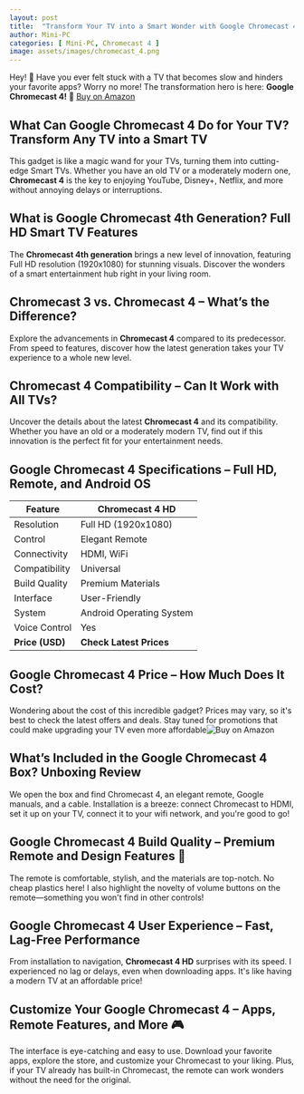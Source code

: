 ```yaml
---
layout: post
title:  "Transform Your TV into a Smart Wonder with Google Chromecast 4! 🌟"
author: Mini-PC
categories: [ Mini-PC, Chromecast 4 ]
image: assets/images/chromecast_4.png
---
```


Hey! 👋 Have you ever felt stuck with a TV that becomes slow and hinders your favorite apps? Worry no more! The transformation hero is here: **Google Chromecast 4!** 🚀 [Buy on Amazon](https://amzn.to/47H6Osk)

## What Can Google Chromecast 4 Do for Your TV? Transform Any TV into a Smart TV
This gadget is like a magic wand for your TVs, turning them into cutting-edge Smart TVs. Whether you have an old TV or a moderately modern one, **Chromecast 4** is the key to enjoying YouTube, Disney+, Netflix, and more without annoying delays or interruptions.

## What is Google Chromecast 4th Generation? Full HD Smart TV Features
The **Chromecast 4th generation** brings a new level of innovation, featuring Full HD resolution (1920x1080) for stunning visuals. Discover the wonders of a smart entertainment hub right in your living room.

## Chromecast 3 vs. Chromecast 4 – What’s the Difference?
Explore the advancements in **Chromecast 4** compared to its predecessor. From speed to features, discover how the latest generation takes your TV experience to a whole new level.

## Chromecast 4 Compatibility – Can It Work with All TVs?
Uncover the details about the latest **Chromecast 4** and its compatibility. Whether you have an old or a moderately modern TV, find out if this innovation is the perfect fit for your entertainment needs.

## Google Chromecast 4 Specifications – Full HD, Remote, and Android OS

| Feature                  | Chromecast 4 HD         |
| ------------------------ | ----------------------- |
| Resolution               | Full HD (1920x1080)     |
| Control                  | Elegant Remote          |
| Connectivity             | HDMI, WiFi              |
| Compatibility            | Universal               |
| Build Quality            | Premium Materials       |
| Interface                | User-Friendly           |
| System                   | Android Operating System|
| Voice Control            | Yes                     |
| **Price (USD)**          | **Check Latest Prices** |

## Google Chromecast 4 Price – How Much Does It Cost?

Wondering about the cost of this incredible gadget? Prices may vary, so it's best to check the latest offers and deals. Stay tuned for promotions that could make upgrading your TV even more affordable![Buy on Amazon](https://amzn.to/47H6Osk)

## What’s Included in the Google Chromecast 4 Box? Unboxing Review
We open the box and find Chromecast 4, an elegant remote, Google manuals, and a cable. Installation is a breeze: connect Chromecast to HDMI, set it up on your TV, connect it to your wifi network, and you're good to go!

## Google Chromecast 4 Build Quality – Premium Remote and Design Features 🌈
The remote is comfortable, stylish, and the materials are top-notch. No cheap plastics here! I also highlight the novelty of volume buttons on the remote—something you won't find in other controls!

## Google Chromecast 4 User Experience – Fast, Lag-Free Performance
From installation to navigation, **Chromecast 4 HD** surprises with its speed. I experienced no lag or delays, even when downloading apps. It's like having a modern TV at an affordable price!

## Customize Your Google Chromecast 4 – Apps, Remote Features, and More 🎮
The interface is eye-catching and easy to use. Download your favorite apps, explore the store, and customize your Chromecast to your liking. Plus, if your TV already has built-in Chromecast, the remote can work wonders without the need for the original.
